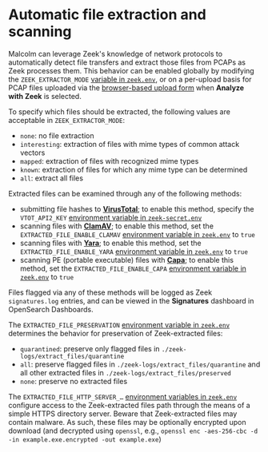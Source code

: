 # <a name="ZeekFileExtraction"></a>Automatic file extraction and scanning

Malcolm can leverage Zeek's knowledge of network protocols to automatically detect file transfers and extract those files from PCAPs as Zeek processes them. This behavior can be enabled globally by modifying the `ZEEK_EXTRACTOR_MODE` [variable in `zeek.env`](malcolm-config.md#MalcolmConfigEnvVars), or on a per-upload basis for PCAP files uploaded via the [browser-based upload form](upload.md#Upload) when **Analyze with Zeek** is selected.

To specify which files should be extracted, the following values are acceptable in `ZEEK_EXTRACTOR_MODE`:

* `none`: no file extraction
* `interesting`: extraction of files with mime types of common attack vectors
* `mapped`: extraction of files with recognized mime types
* `known`: extraction of files for which any mime type can be determined
* `all`: extract all files

Extracted files can be examined through any of the following methods:

* submitting file hashes to [**VirusTotal**](https://www.virustotal.com/en/#search); to enable this method, specify the `VTOT_API2_KEY` [environment variable in `zeek-secret.env`](malcolm-config.md#MalcolmConfigEnvVars)
* scanning files with [**ClamAV**](https://www.clamav.net/); to enable this method, set the `EXTRACTED_FILE_ENABLE_CLAMAV` [environment variable in `zeek.env`](malcolm-config.md#MalcolmConfigEnvVars) to `true`
* scanning files with [**Yara**](https://github.com/VirusTotal/yara); to enable this method, set the `EXTRACTED_FILE_ENABLE_YARA` [environment variable in `zeek.env`](malcolm-config.md#MalcolmConfigEnvVars) to `true`
* scanning PE (portable executable) files with [**Capa**](https://github.com/fireeye/capa); to enable this method, set the `EXTRACTED_FILE_ENABLE_CAPA` [environment variable in `zeek.env`](malcolm-config.md#MalcolmConfigEnvVars) to `true`

Files flagged via any of these methods will be logged as Zeek `signatures.log` entries, and can be viewed in the **Signatures** dashboard in OpenSearch Dashboards.

The `EXTRACTED_FILE_PRESERVATION` [environment variable in `zeek.env`](malcolm-config.md#MalcolmConfigEnvVars) determines the behavior for preservation of Zeek-extracted files:

* `quarantined`: preserve only flagged files in `./zeek-logs/extract_files/quarantine`
* `all`: preserve flagged files in `./zeek-logs/extract_files/quarantine` and all other extracted files in `./zeek-logs/extract_files/preserved`
* `none`: preserve no extracted files

The `EXTRACTED_FILE_HTTP_SERVER_…` [environment variables in `zeek.env`](malcolm-config.md#MalcolmConfigEnvVars) configure access to the Zeek-extracted files path through the means of a simple HTTPS directory server. Beware that Zeek-extracted files may contain malware. As such, these files may be optionally encrypted upon download (and decrypted using `openssl`, e.g., `openssl enc -aes-256-cbc -d -in example.exe.encrypted -out example.exe`)
